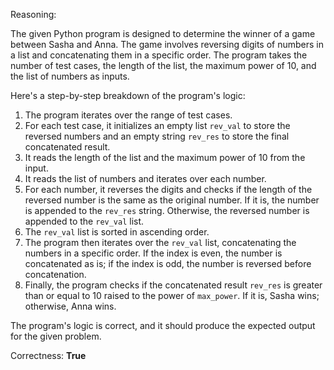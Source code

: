 Reasoning:

The given Python program is designed to determine the winner of a game between Sasha and Anna. The game involves reversing digits of numbers in a list and concatenating them in a specific order. The program takes the number of test cases, the length of the list, the maximum power of 10, and the list of numbers as inputs.

Here's a step-by-step breakdown of the program's logic:

1.  The program iterates over the range of test cases.
2.  For each test case, it initializes an empty list `rev_val` to store the reversed numbers and an empty string `rev_res` to store the final concatenated result.
3.  It reads the length of the list and the maximum power of 10 from the input.
4.  It reads the list of numbers and iterates over each number.
5.  For each number, it reverses the digits and checks if the length of the reversed number is the same as the original number. If it is, the number is appended to the `rev_res` string. Otherwise, the reversed number is appended to the `rev_val` list.
6.  The `rev_val` list is sorted in ascending order.
7.  The program then iterates over the `rev_val` list, concatenating the numbers in a specific order. If the index is even, the number is concatenated as is; if the index is odd, the number is reversed before concatenation.
8.  Finally, the program checks if the concatenated result `rev_res` is greater than or equal to 10 raised to the power of `max_power`. If it is, Sasha wins; otherwise, Anna wins.

The program's logic is correct, and it should produce the expected output for the given problem.

Correctness: **True**